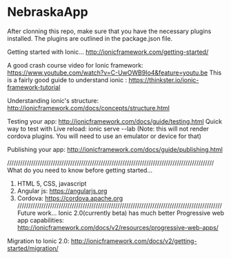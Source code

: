 # NebraskaApp

After clonning this repo, make sure that you have the necessary plugins installed. The plugins are outlined in the package.json file.

Getting started with Ionic...
http://ionicframework.com/getting-started/

A good crash course video for Ionic framework: https://www.youtube.com/watch?v=C-UwOWB9Io4&feature=youtu.be
This is a fairly good guide to understand ionic : https://thinkster.io/ionic-framework-tutorial

Understanding ionic's structure: http://ionicframework.com/docs/concepts/structure.html

Testing your app: http://ionicframework.com/docs/guide/testing.html
Quick way to test with Live reload: ionic serve --lab     (Note: this will not render cordova plugins. You will need to use an emulator or device for that)

Publishing your app: http://ionicframework.com/docs/guide/publishing.html

///////////////////////////////////////////////////////////////////////////////////////////////
What do you need to know before getting started...
1. HTML 5, CSS, javascript
2. Angular js: https://angularjs.org
3. Cordova: https://cordova.apache.org
//////////////////////////////////////////////////////////////////////////////////////////////
Future work...
Ionic 2.0(currently beta) has much better Progressive web app capabilities: http://ionicframework.com/docs/v2/resources/progressive-web-apps/

Migration to Ionic 2.0: http://ionicframework.com/docs/v2/getting-started/migration/
